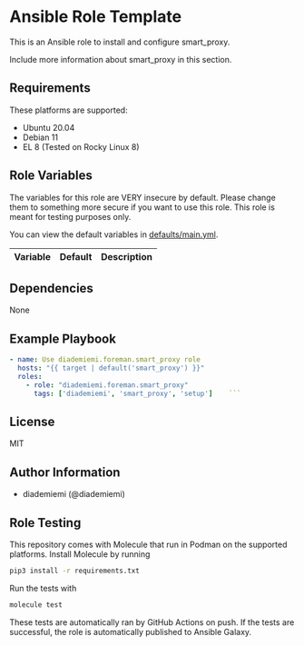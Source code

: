 Ansible Role Template
=========



This is an Ansible role to install and configure smart_proxy.

Include more information about smart_proxy in this section.

Requirements
------------
These platforms are supported:
- Ubuntu 20.04
- Debian 11
- EL 8 (Tested on Rocky Linux 8)

<!--
- List hardware requirements here  
-->

Role Variables
--------------

The variables for this role are VERY insecure by default. Please change them to something more secure if you want to use this role. This role is meant for testing purposes only.

You can view the default variables in [defaults/main.yml](./defaults/main.yml).

Variable | Default | Description
--- | --- | ---
<!--
`variable` | `default` | Variable example
`long_variable` | See [defaults/main.yml](./defaults/main.yml) | Variable referring to defaults
`distro_specific_variable` | See [vars/debian.yml](./vars/debian.yml) | Variable referring to distro-specific variables
-->

Dependencies
------------
<!-- List dependencies on other roles or criteria -->
None

Example Playbook
----------------

```yaml
- name: Use diademiemi.foreman.smart_proxy role
  hosts: "{{ target | default('smart_proxy') }}"
  roles:
    - role: "diademiemi.foreman.smart_proxy"
      tags: ['diademiemi', 'smart_proxy', 'setup']    ```

```

License
-------

MIT

Author Information
------------------

- diademiemi (@diademiemi)

Role Testing
------------

This repository comes with Molecule that run in Podman on the supported platforms.
Install Molecule by running

```bash
pip3 install -r requirements.txt
```

Run the tests with

```bash
molecule test
```

These tests are automatically ran by GitHub Actions on push. If the tests are successful, the role is automatically published to Ansible Galaxy.

